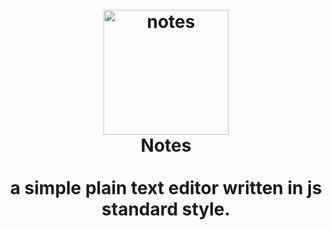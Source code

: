 <h1 align="center">
  <br>
  <a href="https://aerobird98.github.io/page/lib/img/notes-cover.svg"><img src="https://aerobird98.github.io/page/lib/img/notes-cover.svg" alt="notes" width="200"></a>
  <br>
  Notes
  <br>
  <br>
  a simple plain text editor written in js standard style.
  <br>
  <br>
</h1>
